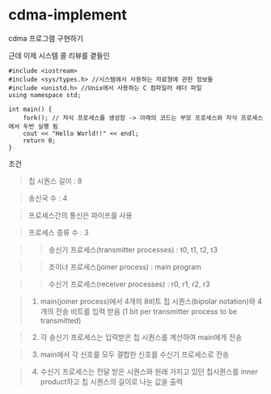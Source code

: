 # cdma-implement
cdma 프로그램 구현하기

근데 이제 시스템 콜 리뷰를 곁들인

~~~
#include <iostream>
#include <sys/types.h> //시스템에서 사용하는 자료형에 관한 정보들
#include <unistd.h> //Unix에서 사용하는 C 컴파일러 헤더 파일
using namespace std;

int main() {
    fork(); // 자식 프로세스를 생성함 -> 아래의 코드는 부모 프로세스와 자식 프로세스에서 두번 실행 됨
    cout << "Hello World!!" << endl;
    return 0;
}
~~~

조건
> 칩 시퀀스 길이 : 8

> 송신국 수 : 4

> 프로세스간의 통신은 파이프를 사용

> 프로세스 종류 수 : 3 

>> 송신기 프로세스(transmitter processes) : t0, t1, t2, t3

>> 조이너 프로세스(joiner process) : main program

>> 수신기 프로세스(receiver processes) : r0, r1, r2, r3

> 1. main(joiner process)에서 4개의 8비트 칩 시퀀스(bipolar notation)와 4개의 전송 비트를 입력 받음 (1 bit per transmitter process to be transmitted)

> 2. 각 송신기 프로세스는 입력받은 칩 시퀀스를 계산하여 main에게 전송

> 3. main에서 각 신호를 모두 결합한 신호를 수신기 프로세스로 전송

> 4. 수신기 프로세스는 전달 받은 시퀀스와 원래 가지고 있던 칩시퀀스를 inner product하고 칩 시퀀스의 길이로 나눈 값을 출력